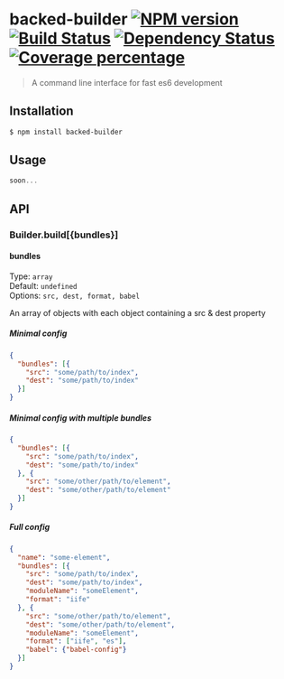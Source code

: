 # backed-builder [![NPM version][npm-image]][npm-url] [![Build Status][travis-image]][travis-url] [![Dependency Status][daviddm-image]][daviddm-url] [![Coverage percentage][coveralls-image]][coveralls-url]
> A command line interface for fast es6 development

## Installation

```sh
$ npm install backed-builder
```

## Usage
```js
soon...
```

## API

### Builder.build[{bundles}]

#### bundles
Type: `array`<br>
Default: `undefined`<br>
Options: `src, dest, format, babel`

An array of objects with each object containing a src & dest property

##### Minimal config
```json
{
  "bundles": [{
    "src": "some/path/to/index",
    "dest": "some/path/to/index"
  }]
}

```
##### Minimal config with multiple bundles
```json
{
  "bundles": [{
    "src": "some/path/to/index",
    "dest": "some/path/to/index"
  }, {
    "src": "some/other/path/to/element",
    "dest": "some/other/path/to/element"
  }]
}
```
##### Full config
```json
{
  "name": "some-element",
  "bundles": [{
    "src": "some/path/to/index",
    "dest": "some/path/to/index",
    "moduleName": "someElement",
    "format": "iife"
  }, {
    "src": "some/other/path/to/element",
    "dest": "some/other/path/to/element",
    "moduleName": "someElement",
    "format": ["iife", "es"],
    "babel": {"babel-config"}
  }]
}

```

[npm-image]: https://badge.fury.io/js/backed-builder.svg
[npm-url]: https://npmjs.org/package/backed-builder
[travis-image]: https://travis-ci.org/VandeurenGlenn/backed-builder.svg?branch=master
[travis-url]: https://travis-ci.org/VandeurenGlenn/backed-builder
[daviddm-image]: https://david-dm.org/VandeurenGlenn/backed-builder.svg?theme=shields.io
[daviddm-url]: https://david-dm.org/VandeurenGlenn/backed-builder
[coveralls-image]: https://coveralls.io/repos/VandeurenGlenn/backed-builder/badge.svg
[coveralls-url]: https://coveralls.io/r/VandeurenGlenn/backed-builder
